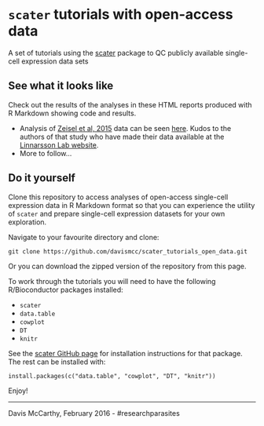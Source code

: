 # `scater` tutorials with open-access data

A set of tutorials using the [scater]() package to QC publicly available
single-cell expression data sets

## See what it looks like

Check out the results of the analyses in these HTML reports produced
with R Markdown showing code and results.

* Analysis of
  [Zeisel et al, 2015](http://science.sciencemag.org/content/347/6226/1138)
  data can be seen [here](). Kudos to the authors of that study who
  have made their data available at the
  [Linnarsson Lab website](http://linnarssonlab.org/blobs/cortex/).
* More to follow...


## Do it yourself

Clone this repository to access analyses of open-access single-cell
expression data in R Markdown format so that you can experience the
utility of `scater` and prepare single-cell expression datasets for
your own exploration.

Navigate to your favourite directory and clone:

```
git clone https://github.com/davismcc/scater_tutorials_open_data.git
```

Or you can download the zipped version of the repository from this
page.

To work through the tutorials you will need to have the following
R/Bioconductor packages installed:
* `scater`
* `data.table`
* `cowplot`
* `DT`
* `knitr`

See the [scater GitHub page](https://github.com/davismcc/scater) for
installation instructions for that package. The rest can be installed
with:
```{r}
install.packages(c("data.table", "cowplot", "DT", "knitr"))
```

Enjoy!

---

Davis McCarthy, February 2016 - #researchparasites
